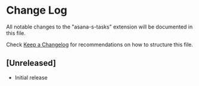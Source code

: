 # Change Log

All notable changes to the "asana-s-tasks" extension will be documented in this file.

Check [Keep a Changelog](http://keepachangelog.com/) for recommendations on how to structure this file.

## [Unreleased]

- Initial release